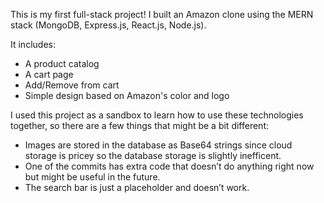 This is my first full-stack project! I built an Amazon clone using the MERN stack (MongoDB, Express.js, React.js, Node.js).

It includes:
  - A product catalog
  - A cart page
  - Add/Remove from cart
  - Simple design based on Amazon's color and logo

I used this project as a sandbox to learn how to use these technologies together, so there are a few things that might be a bit different:

  - Images are stored in the database as Base64 strings since cloud storage is pricey so the database storage is slightly inefficent.
  - One of the commits has extra code that doesn’t do anything right now but might be useful in the future.
  - The search bar is just a placeholder and doesn’t work.
